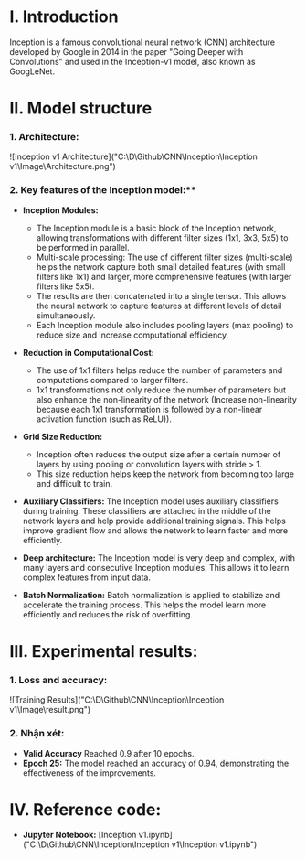 # I. Introduction

Inception is a famous convolutional neural network (CNN) architecture developed by Google in 2014 in the paper "Going Deeper with Convolutions" and used in the Inception-v1 model, also known as GoogLeNet. 

# II. Model structure

### 1. Architecture:

![Inception v1 Architecture]("C:\D\Github\CNN\Inception\Inception v1\Image\Architecture.png")

### 2. Key features of the Inception model:**

- **Inception Modules:**
  - The Inception module is a basic block of the Inception network, allowing transformations with different filter sizes (1x1, 3x3, 5x5) to be performed in parallel.
  - Multi-scale processing: The use of different filter sizes (multi-scale) helps the network capture both small detailed features (with small filters like 1x1) and larger, more comprehensive features (with larger filters like 5x5).
  - The results are then concatenated into a single tensor. This allows the neural network to capture features at different levels of detail simultaneously.
  - Each Inception module also includes pooling layers (max pooling) to reduce size and increase computational efficiency.

- **Reduction in Computational Cost:**
  - The use of 1x1 filters helps reduce the number of parameters and computations compared to larger filters.
  - 1x1 transformations not only reduce the number of parameters but also enhance the non-linearity of the network (Increase non-linearity because each 1x1 transformation is followed by a non-linear activation function (such as ReLU)). 

- **Grid Size Reduction:**
  - Inception often reduces the output size after a certain number of layers by using pooling or convolution layers with stride > 1.
  - This size reduction helps keep the network from becoming too large and difficult to train.

- **Auxiliary Classifiers:** The Inception model uses auxiliary classifiers during training. These classifiers are attached in the middle of the network layers and help provide additional training signals. This helps improve gradient flow and allows the network to learn faster and more efficiently.
- **Deep architecture:** The Inception model is very deep and complex, with many layers and consecutive Inception modules. This allows it to learn complex features from input data.
- **Batch Normalization:** Batch normalization is applied to stabilize and accelerate the training process. This helps the model learn more efficiently and reduces the risk of overfitting.

# III. Experimental results:

### 1. Loss and accuracy: 

![Training Results]("C:\D\Github\CNN\Inception\Inception v1\Image\result.png")

### 2. Nhận xét: 

- **Valid Accuracy** Reached 0.9 after 10 epochs.
- **Epoch 25:** The model reached an accuracy of 0.94, demonstrating the effectiveness of the improvements.

# IV. Reference code:

- **Jupyter Notebook:** [Inception v1.ipynb]("C:\D\Github\CNN\Inception\Inception v1\Inception v1.ipynb")